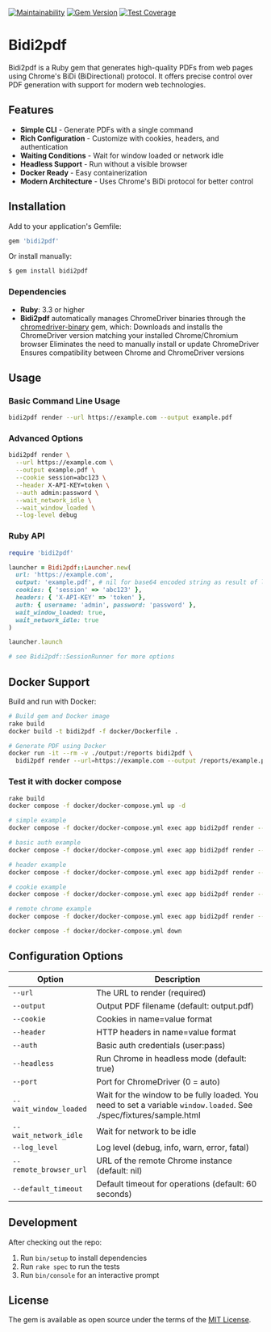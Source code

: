 [![Maintainability](https://api.codeclimate.com/v1/badges/6425d9893aa3a9ca243e/maintainability)](https://codeclimate.com/github/dieter-medium/bidi2pdf/maintainability)
[![Gem Version](https://badge.fury.io/rb/bidi2pdf.svg)](https://badge.fury.io/rb/bidi2pdf)
[![Test Coverage](https://api.codeclimate.com/v1/badges/6425d9893aa3a9ca243e/test_coverage)](https://codeclimate.com/github/dieter-medium/bidi2pdf/test_coverage)

# Bidi2pdf

Bidi2pdf is a Ruby gem that generates high-quality PDFs from web pages using Chrome's BiDi (BiDirectional) protocol. It
offers precise control over PDF generation with support for modern web technologies.

## Features

- **Simple CLI** - Generate PDFs with a single command
- **Rich Configuration** - Customize with cookies, headers, and authentication
- **Waiting Conditions** - Wait for window loaded or network idle
- **Headless Support** - Run without a visible browser
- **Docker Ready** - Easy containerization
- **Modern Architecture** - Uses Chrome's BiDi protocol for better control

## Installation

Add to your application's Gemfile:

```ruby
gem 'bidi2pdf'
```

Or install manually:

```bash
$ gem install bidi2pdf
```

### Dependencies

- **Ruby**: 3.3 or higher
- **Bidi2pdf** automatically manages ChromeDriver binaries through
  the [chromedriver-binary](https://github.com/dieter-medium/chromedriver-binary) gem, which:
  Downloads and installs the ChromeDriver version matching your installed Chrome/Chromium browser
  Eliminates the need to manually install or update ChromeDriver
  Ensures compatibility between Chrome and ChromeDriver versions

## Usage

### Basic Command Line Usage

```bash
bidi2pdf render --url https://example.com --output example.pdf
```

### Advanced Options

```bash
bidi2pdf render \
  --url https://example.com \
  --output example.pdf \
  --cookie session=abc123 \
  --header X-API-KEY=token \
  --auth admin:password \
  --wait_network_idle \
  --wait_window_loaded \
  --log-level debug
```

### Ruby API

```ruby
require 'bidi2pdf'

launcher = Bidi2pdf::Launcher.new(
  url: 'https://example.com',
  output: 'example.pdf', # nil for base64 encoded string as result of launcher.launch
  cookies: { 'session' => 'abc123' },
  headers: { 'X-API-KEY' => 'token' },
  auth: { username: 'admin', password: 'password' },
  wait_window_loaded: true,
  wait_network_idle: true
)

launcher.launch

# see Bidi2pdf::SessionRunner for more options
```

## Docker Support

Build and run with Docker:

```bash
# Build gem and Docker image
rake build
docker build -t bidi2pdf -f docker/Dockerfile .

# Generate PDF using Docker
docker run -it --rm -v ./output:/reports bidi2pdf \
  bidi2pdf render --url=https://example.com --output /reports/example.pdf
```

### Test it with docker compose

```bash
rake build
docker compose -f docker/docker-compose.yml up -d

# simple example
docker compose -f docker/docker-compose.yml exec app bidi2pdf render --url=http://nginx/sample.html --wait_window_loaded --wait_network_idle --output /reports/simple.pdf

# basic auth example
docker compose -f docker/docker-compose.yml exec app bidi2pdf render --url=http://nginx/basic/sample.html --auth admin:secret --wait_window_loaded --wait_network_idle --output /reports/basic.pdf

# header example
docker compose -f docker/docker-compose.yml exec app bidi2pdf render --url=http://nginx/header/sample.html --header "X-API-KEY=secret" --wait_window_loaded --wait_network_idle --output /reports/header.pdf

# cookie example
docker compose -f docker/docker-compose.yml exec app bidi2pdf render --url=http://nginx/cookie/sample.html --cookie "auth=secret" --wait_window_loaded --wait_network_idle --output /reports/cookie.pdf

# remote chrome example
docker compose -f docker/docker-compose.yml exec app bidi2pdf render --url=http://nginx/cookie/sample.html --remote_browser_url http://remote-chrome:3000/session --cookie "auth=secret" --wait_window_loaded --wait_network_idle --output /reports/remote.pdf

docker compose -f docker/docker-compose.yml down
```

## Configuration Options

| Option                 | Description                                                                                                         |
|------------------------|---------------------------------------------------------------------------------------------------------------------|
| `--url`                | The URL to render (required)                                                                                        |
| `--output`             | Output PDF filename (default: output.pdf)                                                                           |
| `--cookie`             | Cookies in name=value format                                                                                        |
| `--header`             | HTTP headers in name=value format                                                                                   |
| `--auth`               | Basic auth credentials (user:pass)                                                                                  |
| `--headless`           | Run Chrome in headless mode (default: true)                                                                         |
| `--port`               | Port for ChromeDriver (0 = auto)                                                                                    |
| `--wait_window_loaded` | Wait for the window to be fully loaded. You need to set a variable `window.loaded`. See ./spec/fixtures/sample.html |
| `--wait_network_idle`  | Wait for network to be idle                                                                                         |
| `--log_level`          | Log level (debug, info, warn, error, fatal)                                                                         |
| `--remote_browser_url` | URL of the remote Chrome instance (default: nil)                                                                    |
| `--default_timeout`    | Default timeout for operations (default: 60 seconds)                                                                |

## Development

After checking out the repo:

1. Run `bin/setup` to install dependencies
2. Run `rake spec` to run the tests
3. Run `bin/console` for an interactive prompt

## License

The gem is available as open source under the terms of the [MIT License](https://opensource.org/licenses/MIT).